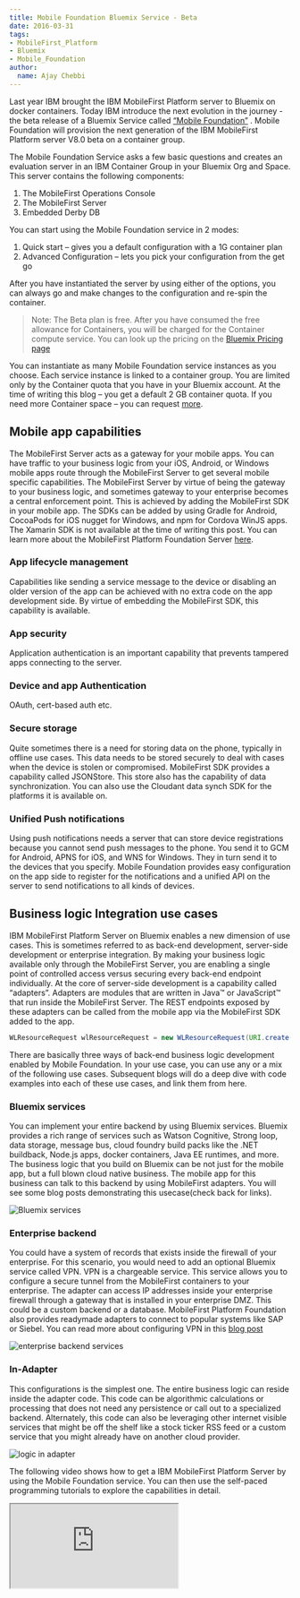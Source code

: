 ```yaml
---
title: Mobile Foundation Bluemix Service - Beta
date: 2016-03-31
tags:
- MobileFirst_Platform
- Bluemix
- Mobile_Foundation
author:
  name: Ajay Chebbi
---
```

Last year IBM brought the IBM MobileFirst Platform server to Bluemix on docker containers. Today IBM introduce the next evolution in the journey - 
the beta release of a Bluemix Service called [“Mobile Foundation”](https://console.ng.bluemix.net/catalog/?search=mobile%20foundation) . Mobile Foundation will 
provision the next generation of the IBM MobileFirst Platform server V8.0 beta on a container group.

The Mobile Foundation Service asks a few basic questions and creates an evaluation server in an IBM Container Group in your Bluemix Org and Space. 
This server contains the following components:

1.	The MobileFirst Operations Console
2.	The MobileFirst Server
3.	Embedded Derby DB

You can start using the Mobile Foundation service in 2 modes:

1.	Quick start – gives you a default configuration with a 1G container plan
2.	Advanced Configuration – lets you pick your configuration from the get go

After you have instantiated the server by using either of the options, you can always go and make changes to the configuration and re-spin the container.

> Note: The Beta plan is free. After you have consumed the free allowance for Containers, you will be charged for the Container compute service. You can look up the pricing on the [Bluemix Pricing page](https://console.ng.bluemix.net/pricing/)

You can instantiate as many Mobile Foundation service instances as you choose. Each service instance is linked to a container group. You are limited only by the Container quota that you have in your Bluemix account. At the time of writing this blog – you get a default 2 GB container quota. 
If you need more Container space – you can request [more](mailto:id@bluemix.net).

## Mobile app capabilities 
The MobileFirst Server acts as a gateway for your mobile apps. You can have traffic to your business logic from your iOS, Android, or Windows mobile apps route through the MobileFirst Server to get several mobile specific capabilities. The MobileFirst Server by virtue of being the gateway to your business logic, and sometimes gateway to your enterprise becomes a central enforcement point. This is achieved by adding the MobileFirst SDK in your mobile app. The SDKs can be added by using Gradle for Android, CocoaPods for iOS nugget for Windows, and npm for Cordova WinJS apps. The Xamarin SDK is not available at the time of writing this post. You can learn more about the MobileFirst Platform Foundation Server [here](https://mobilefirstplatform.ibmcloud.com).

### App lifecycle management
Capabilities like sending a service message to the device or disabling an older version of the app can be achieved with no extra code on the app development side. By virtue of embedding the MobileFirst SDK, this capability is available. 

### App security
Application authentication is an important capability that prevents tampered apps connecting to the server. 

### Device and app Authentication
OAuth, cert-based auth etc.

### Secure storage
Quite sometimes there is a need for storing data on the phone, typically in offline use cases. This data needs to be stored securely to deal with cases when the device is stolen or compromised. MobileFirst SDK provides a capability called JSONStore. This store also has the capability of data synchronization. You can also use the Cloudant data synch SDK for the platforms it is available on.

### Unified Push notifications
Using push notifications needs a server that can store device registrations because you cannot send push messages to the phone. You send it to GCM for Android, APNS for iOS, and WNS for Windows. They in turn send it to the devices that you specify. Mobile Foundation provides easy configuration on the app side to register for the notifications and a unified API on the server to send notifications to all kinds of devices. 

## Business logic Integration use cases
IBM MobileFirst Platform Server on Bluemix enables a new dimension of use cases. This is sometimes referred to as back-end development, server-side development or enterprise integration. By making your business logic available only through the MobileFirst Server, you are enabling a single point of controlled access versus securing every back-end endpoint individually.  At the core of server-side development is a capability called “adapters”. Adapters are modules that are written in Java™ or JavaScript™ that run inside the MobileFirst Server. The REST endpoints exposed by these adapters can be called from the mobile app via the MobileFirst SDK added to the app.

```java 
WLResourceRequest wlResourceRequest = new WLResourceRequest(URI.create("/adapters/SocialWatsonAdapter/analyze"), WLResourceRequest.GET, socialLoginChallengeHandler.getSecurityCheck());
```
There are basically three ways of back-end business logic development enabled by Mobile Foundation. In your use case, you can use any or a mix of the following use cases. Subsequent blogs will do a deep dive with code examples into each of these use cases, and link them from here.

### Bluemix services
You can implement your entire backend by using Bluemix services. Bluemix provides a rich range of services such as Watson Cognitive, Strong loop, data storage, message bus, cloud foundry build packs like the .NET buildback, Node.js apps, docker containers, Java EE runtimes, and more. The business logic that you build on Bluemix can be not just for the mobile app, but a full blown cloud native business. The mobile app for this business can talk to this backend by using MobileFirst adapters. You will see some blog posts demonstrating this usecase(check back for links).

![Bluemix services]({{site.baseurl}}/assets/blog/2016-03-31-mobile-foundation-bluemix-beta/bluemix.png)

### Enterprise backend
You could have a system of records that exists inside the firewall of your enterprise. For this scenario, you would need to add an optional Bluemix service called VPN. VPN is a chargeable service. This service allows you to configure a secure tunnel from the MobileFirst containers to your enterprise. The adapter can access IP addresses inside your enterprise firewall through a gateway that is installed in your enterprise DMZ. This could be a custom backend or a database. MobileFirst Platform Foundation also provides readymade adapters to connect to popular systems like SAP or Siebel. You can read more about configuring VPN in this [blog post]({{site.baseurl}}/blog/2016/03/27/connecting-securely-from-ibm-mobilefirst-platform-foundation-on-bluemix-to-on-premises-systems/)

![enterprise backend services]({{site.baseurl}}/assets/blog/2016-03-31-mobile-foundation-bluemix-beta/enterprise.png)
    
### In-Adapter
This configurations is the simplest one. The entire business logic can reside inside the adapter code. This code can be algorithmic calculations or processing that does not need any persistence or call out to a specialized backend. Alternately, this code can also be leveraging other internet visible services that might be off the shelf like a stock ticker RSS feed or a custom service that you might already have on another cloud provider.  

![logic in adapter]({{site.baseurl}}/assets/blog/2016-03-31-mobile-foundation-bluemix-beta/inadapter.png)
    
The following video shows how to get a IBM MobileFirst Platform Server by using the Mobile Foundation service. You can then use the self-paced programming tutorials to explore the capabilities in detail.

<div class="sizer">
    <div class="embed-responsive embed-responsive-16by9">
        <iframe src="https://www.youtube.com/embed/E85hZZTnW2w"></iframe>
    </div>
</div>